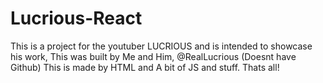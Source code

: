 # Lucrious-React
This is a project for the youtuber LUCRIOUS and is intended to showcase his work, This was built by Me and Him, @RealLucrious (Doesnt have Github)
This is made by HTML and A bit of JS and stuff.
Thats all!